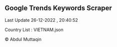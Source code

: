 

## Google Trends Keywords Scraper 
 
Last Update 26-12-2022 , 20:40:52

Country List :
VIETNAM.json



© Abdul Muttaqin 
